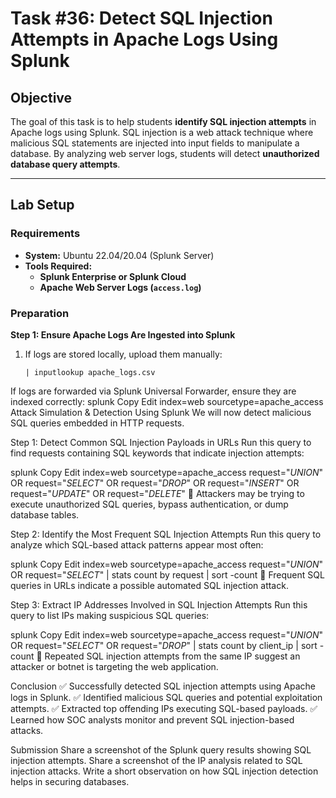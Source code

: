 # **Task #36: Detect SQL Injection Attempts in Apache Logs Using Splunk**  

## **Objective**  
The goal of this task is to help students **identify SQL injection attempts** in Apache logs using Splunk. SQL injection is a web attack technique where malicious SQL statements are injected into input fields to manipulate a database. By analyzing web server logs, students will detect **unauthorized database query attempts**.

---

## **Lab Setup**  

### **Requirements**  
- **System:** Ubuntu 22.04/20.04 (Splunk Server)  
- **Tools Required:**  
  - **Splunk Enterprise or Splunk Cloud**  
  - **Apache Web Server Logs (`access.log`)**  

### **Preparation**  

**Step 1: Ensure Apache Logs Are Ingested into Splunk**  
1. If logs are stored locally, upload them manually:  
   ```splunk
   | inputlookup apache_logs.csv
If logs are forwarded via Splunk Universal Forwarder, ensure they are indexed correctly:
splunk
Copy
Edit
index=web sourcetype=apache_access
Attack Simulation & Detection Using Splunk
We will now detect malicious SQL queries embedded in HTTP requests.

Step 1: Detect Common SQL Injection Payloads in URLs
Run this query to find requests containing SQL keywords that indicate injection attempts:

splunk
Copy
Edit
index=web sourcetype=apache_access request="*UNION*" OR request="*SELECT*" OR request="*DROP*" OR request="*INSERT*" OR request="*UPDATE*" OR request="*DELETE*"
🚨 Attackers may be trying to execute unauthorized SQL queries, bypass authentication, or dump database tables.

Step 2: Identify the Most Frequent SQL Injection Attempts
Run this query to analyze which SQL-based attack patterns appear most often:

splunk
Copy
Edit
index=web sourcetype=apache_access request="*UNION*" OR request="*SELECT*"
| stats count by request
| sort -count
🚨 Frequent SQL queries in URLs indicate a possible automated SQL injection attack.

Step 3: Extract IP Addresses Involved in SQL Injection Attempts
Run this query to list IPs making suspicious SQL queries:

splunk
Copy
Edit
index=web sourcetype=apache_access request="*UNION*" OR request="*SELECT*" OR request="*DROP*"
| stats count by client_ip
| sort -count
🚨 Repeated SQL injection attempts from the same IP suggest an attacker or botnet is targeting the web application.

Conclusion
✅ Successfully detected SQL injection attempts using Apache logs in Splunk.
✅ Identified malicious SQL queries and potential exploitation attempts.
✅ Extracted top offending IPs executing SQL-based payloads.
✅ Learned how SOC analysts monitor and prevent SQL injection-based attacks.

Submission
Share a screenshot of the Splunk query results showing SQL injection attempts.
Share a screenshot of the IP analysis related to SQL injection attacks.
Write a short observation on how SQL injection detection helps in securing databases.
